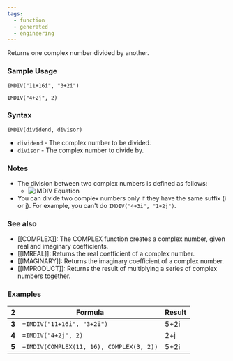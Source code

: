 ```yaml
---
tags:
  - function
  - generated
  - engineering
---
```


Returns one complex number divided by another.

### Sample Usage

`IMDIV("11+16i", "3+2i")`

`IMDIV("4+2j", 2)`

### Syntax

`IMDIV(dividend, divisor)`

* `dividend` - The complex number to be divided.
* `divisor` - The complex number to divide by.

### Notes

* The division between two complex numbers is defined as follows:
  + ![IMDIV Equation](https://lh3.googleusercontent.com/BBZ_bfTHCciVL1mc6XEePQB9P9ZcfgKJCyFWh3kr6Jij52jeoAqT_IO-HD1VyULOHQ=w150)
* You can divide two complex numbers only if they have the same suffix (i or j). For example, you can't do `IMDIV("4+3i", "1+2j")`.

### See also

* [[COMPLEX]]: The COMPLEX function creates a complex number, given real and imaginary coefficients.
* [[IMREAL]]: Returns the real coefficient of a complex number.
* [[IMAGINARY]]: Returns the imaginary coefficient of a complex number.
* [[IMPRODUCT]]: Returns the result of multiplying a series of complex numbers together.

### Examples

| 2 | Formula | Result |
| --- | --- | --- |
| **3** | `=IMDIV("11+16i", "3+2i")` | 5+2i |
| **4** | `=IMDIV("4+2j", 2)` | 2+j |
| **5** | `=IMDIV(COMPLEX(11, 16), COMPLEX(3, 2))` | 5+2i |